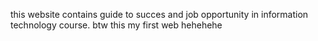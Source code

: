 this website contains guide to succes and job opportunity in information technology course. btw this my first web hehehehe
